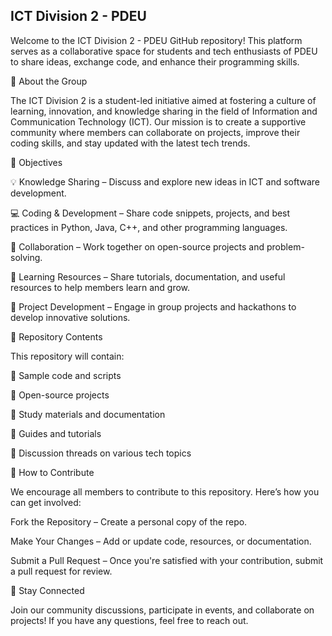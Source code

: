 
## ICT Division 2 - PDEU

Welcome to the ICT Division 2 - PDEU GitHub repository! This platform serves as a collaborative space for students and tech enthusiasts of PDEU to share ideas, exchange code, and enhance their programming skills.

📌 About the Group

The ICT Division 2 is a student-led initiative aimed at fostering a culture of learning, innovation, and knowledge sharing in the field of Information and Communication Technology (ICT). Our mission is to create a supportive community where members can collaborate on projects, improve their coding skills, and stay updated with the latest tech trends.

🎯 Objectives

💡 Knowledge Sharing – Discuss and explore new ideas in ICT and software development.

💻 Coding & Development – Share code snippets, projects, and best practices in Python, Java, C++, and other programming languages.

🤝 Collaboration – Work together on open-source projects and problem-solving.

📝 Learning Resources – Share tutorials, documentation, and useful resources to help members learn and grow.

🚀 Project Development – Engage in group projects and hackathons to develop innovative solutions.

📂 Repository Contents

This repository will contain:

🔹 Sample code and scripts

🔹 Open-source projects

🔹 Study materials and documentation

🔹 Guides and tutorials

🔹 Discussion threads on various tech topics

🔗 How to Contribute

We encourage all members to contribute to this repository. Here’s how you can get involved:

Fork the Repository – Create a personal copy of the repo.

Make Your Changes – Add or update code, resources, or documentation.

Submit a Pull Request – Once you're satisfied with your contribution, submit a pull request for review.

📢 Stay Connected

Join our community discussions, participate in events, and collaborate on projects! If you have any questions, feel free to reach out.
